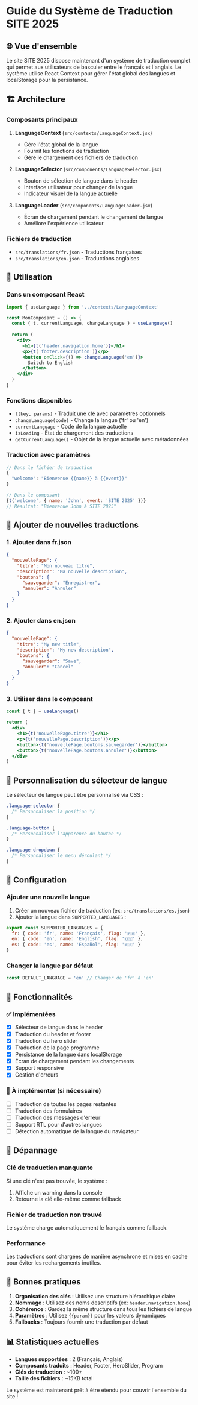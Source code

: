 # Guide du Système de Traduction SITE 2025

## 🌐 Vue d'ensemble

Le site SITE 2025 dispose maintenant d'un système de traduction complet qui permet aux utilisateurs de basculer entre le français et l'anglais. Le système utilise React Context pour gérer l'état global des langues et localStorage pour la persistance.

## 🏗️ Architecture

### Composants principaux

1. **LanguageContext** (`src/contexts/LanguageContext.jsx`)
   - Gère l'état global de la langue
   - Fournit les fonctions de traduction
   - Gère le chargement des fichiers de traduction

2. **LanguageSelector** (`src/components/LanguageSelector.jsx`)
   - Bouton de sélection de langue dans le header
   - Interface utilisateur pour changer de langue
   - Indicateur visuel de la langue actuelle

3. **LanguageLoader** (`src/components/LanguageLoader.jsx`)
   - Écran de chargement pendant le changement de langue
   - Améliore l'expérience utilisateur

### Fichiers de traduction

- `src/translations/fr.json` - Traductions françaises
- `src/translations/en.json` - Traductions anglaises

## 🚀 Utilisation

### Dans un composant React

```jsx
import { useLanguage } from '../contexts/LanguageContext'

const MonComposant = () => {
  const { t, currentLanguage, changeLanguage } = useLanguage()
  
  return (
    <div>
      <h1>{t('header.navigation.home')}</h1>
      <p>{t('footer.description')}</p>
      <button onClick={() => changeLanguage('en')}>
        Switch to English
      </button>
    </div>
  )
}
```

### Fonctions disponibles

- `t(key, params)` - Traduit une clé avec paramètres optionnels
- `changeLanguage(code)` - Change la langue ('fr' ou 'en')
- `currentLanguage` - Code de la langue actuelle
- `isLoading` - État de chargement des traductions
- `getCurrentLanguage()` - Objet de la langue actuelle avec métadonnées

### Traduction avec paramètres

```jsx
// Dans le fichier de traduction
{
  "welcome": "Bienvenue {{name}} à {{event}}"
}

// Dans le composant
{t('welcome', { name: 'John', event: 'SITE 2025' })}
// Résultat: "Bienvenue John à SITE 2025"
```

## 📝 Ajouter de nouvelles traductions

### 1. Ajouter dans fr.json

```json
{
  "nouvellePage": {
    "titre": "Mon nouveau titre",
    "description": "Ma nouvelle description",
    "boutons": {
      "sauvegarder": "Enregistrer",
      "annuler": "Annuler"
    }
  }
}
```

### 2. Ajouter dans en.json

```json
{
  "nouvellePage": {
    "titre": "My new title",
    "description": "My new description",
    "boutons": {
      "sauvegarder": "Save",
      "annuler": "Cancel"
    }
  }
}
```

### 3. Utiliser dans le composant

```jsx
const { t } = useLanguage()

return (
  <div>
    <h1>{t('nouvellePage.titre')}</h1>
    <p>{t('nouvellePage.description')}</p>
    <button>{t('nouvellePage.boutons.sauvegarder')}</button>
    <button>{t('nouvellePage.boutons.annuler')}</button>
  </div>
)
```

## 🎨 Personnalisation du sélecteur de langue

Le sélecteur de langue peut être personnalisé via CSS :

```css
.language-selector {
  /* Personnaliser la position */
}

.language-button {
  /* Personnaliser l'apparence du bouton */
}

.language-dropdown {
  /* Personnaliser le menu déroulant */
}
```

## 🔧 Configuration

### Ajouter une nouvelle langue

1. Créer un nouveau fichier de traduction (ex: `src/translations/es.json`)
2. Ajouter la langue dans `SUPPORTED_LANGUAGES` :

```jsx
export const SUPPORTED_LANGUAGES = {
  fr: { code: 'fr', name: 'Français', flag: '🇫🇷' },
  en: { code: 'en', name: 'English', flag: '🇺🇸' },
  es: { code: 'es', name: 'Español', flag: '🇪🇸' }
}
```

### Changer la langue par défaut

```jsx
const DEFAULT_LANGUAGE = 'en' // Changer de 'fr' à 'en'
```

## 📱 Fonctionnalités

### ✅ Implémentées

- [x] Sélecteur de langue dans le header
- [x] Traduction du header et footer
- [x] Traduction du hero slider
- [x] Traduction de la page programme
- [x] Persistance de la langue dans localStorage
- [x] Écran de chargement pendant les changements
- [x] Support responsive
- [x] Gestion d'erreurs

### 🔄 À implémenter (si nécessaire)

- [ ] Traduction de toutes les pages restantes
- [ ] Traduction des formulaires
- [ ] Traduction des messages d'erreur
- [ ] Support RTL pour d'autres langues
- [ ] Détection automatique de la langue du navigateur

## 🐛 Dépannage

### Clé de traduction manquante

Si une clé n'est pas trouvée, le système :
1. Affiche un warning dans la console
2. Retourne la clé elle-même comme fallback

### Fichier de traduction non trouvé

Le système charge automatiquement le français comme fallback.

### Performance

Les traductions sont chargées de manière asynchrone et mises en cache pour éviter les rechargements inutiles.

## 🎯 Bonnes pratiques

1. **Organisation des clés** : Utilisez une structure hiérarchique claire
2. **Nommage** : Utilisez des noms descriptifs (ex: `header.navigation.home`)
3. **Cohérence** : Gardez la même structure dans tous les fichiers de langue
4. **Paramètres** : Utilisez `{{param}}` pour les valeurs dynamiques
5. **Fallbacks** : Toujours fournir une traduction par défaut

## 📊 Statistiques actuelles

- **Langues supportées** : 2 (Français, Anglais)
- **Composants traduits** : Header, Footer, HeroSlider, Program
- **Clés de traduction** : ~100+
- **Taille des fichiers** : ~15KB total

Le système est maintenant prêt à être étendu pour couvrir l'ensemble du site !
